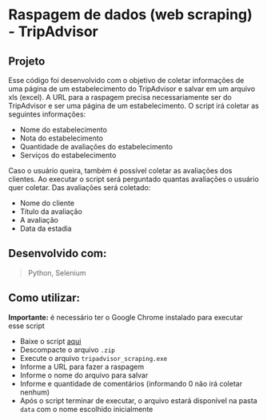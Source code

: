 # Raspagem de dados (web scraping) - TripAdvisor

## Projeto
Esse código foi desenvolvido com o objetivo de coletar informações de uma página de um estabelecimento do TripAdvisor e salvar em um arquivo xls (excel). A URL para a raspagem precisa necessariamente ser do TripAdvisor e ser uma página de um estabelecimento. O script irá coletar as seguintes informações:
- Nome do estabelecimento
- Nota do estabelecimento
- Quantidade de avaliações do estabelecimento
- Serviços do estabelecimento

Caso o usuário queira, também é possível coletar as avaliações dos clientes. Ao executar o script será perguntado quantas avaliações o usuário quer coletar. Das avaliações será coletado:
- Nome do cliente
- Título da avaliação
- A avaliação
- Data da estadia

## Desenvolvido com:
> Python, Selenium


## Como utilizar:
**Importante:** é necessário ter o Google Chrome instalado para executar esse script
- Baixe o script <a href="https://github.com/giuseppeusn/tripadvisor-scraping/releases">aqui</a>
- Descompacte o arquivo `.zip`
- Execute o arquivo `tripadvisor_scraping.exe`
- Informe a URL para fazer a raspagem
- Informe o nome do arquivo para salvar
- Informe e quantidade de comentários (informando 0 não irá coletar nenhum)
- Após o script terminar de executar, o arquivo estará disponível na pasta `data` com o nome escolhido inicialmente 
